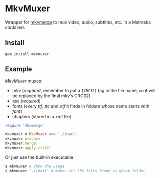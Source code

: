 MkvMuxer
========
Wrapper for [mkvmerge](`http://www.bunkus.org/videotools/mkvtoolnix/) to mux video, audio, subtitles, etc. in a Matroska container.

Install
-------
`gem install mkvmuxer`

Example
-------
*MkvMuxer* muxes:

- mkv (*required*, remember to put a `[CRC32]` tag in the file name, so it will be replaced by the final mkv's CRC32)
- ass (*required*)
- fonts (every *ttf*, *ttc* and *otf* it finds in folders whose name starts with *font*)
- chapters (stored in a *xml* file)

```ruby
require 'mkvmerge'

mkvmuxer = MkvMuxer.new './inari'
mkvmuxer.prepare
mkvmuxer.merge!
mkvmuxer.apply_crc32!
```

Or just use the built-in executable
```sh
$ mkvmuxer # show the usage
$ mkvmuxer './inari' # muxes all the files found in given folder
```